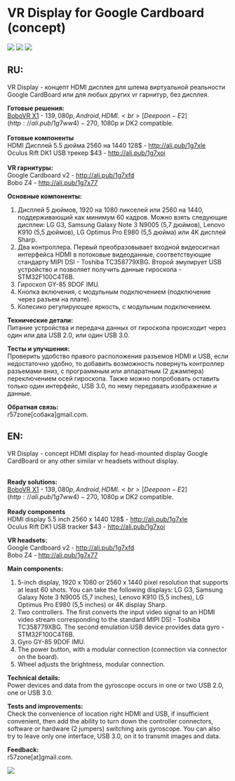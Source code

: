 # VR Display for Google Cardboard (concept)
[![](https://github.com/r57zone/VR-Display/blob/master/2.png)](https://github.com/r57zone/VR-Display/blob/master/2.png)
[![](https://github.com/r57zone/VR-Display/blob/master/1.png)](https://github.com/r57zone/VR-Display/blob/master/1.png)
[![](https://github.com/r57zone/VR-Display/blob/master/3.png)](https://github.com/r57zone/VR-Display/blob/master/3.png)
<h2>RU:</h2>

VR Display - концепт HDMI дисплея для шлема виртуальной реальности Google CardBoard или для любых других vr гарнитур, без дисплея.<br>

**Готовые решения:**<br>
[BoboVR X1](http://ali.pub/1g7wh5) - 139$, 080p, Android, HDMI.<br>
[Deepoon-E2](http://ali.pub/1g7ww4) - 270$, 1080p и DK2 compatible.<br><br>
**Готовые компоненты**<br>
HDMI Дисплей 5.5 дюйма 2560 на 1440 128$ - http://ali.pub/1g7xle<br>
Oculus Rift DK1 USB трекер $43 - http://ali.pub/1g7xoi<br><br>
**VR гарнитуры:**<br>
Google Cardboard v2 - http://ali.pub/1g7xfd<br>
Bobo Z4 - http://ali.pub/1g7x77<br>

**Основные компоненты:**
1. Дисплей 5 дюймов, 1920 на 1080 пикселей или 2560 на 1440, поддерживающий как минимум 60 кадров. Можно взять следующие дисплеи: LG G3, Samsung Galaxy Note 3 N9005 (5,7 дюймов), Lenovo K910 (5,5 дюймов), LG Optimus Pro E980 (5,5 дюйма) или 4K дисплей Sharp.<br> 
2. Два контроллера. Первый преобразовывает входной видеосигнал интерфейса HDMI в потоковые видеоданные, соответствующие стандарту MIPI DSI - Toshiba TC358779XBG. Второй эмулирует USB устройство и позволяет получить данные гироскопа - STM32F100C4T6B.<br> 
3. Гироскоп GY-85 9DOF IMU.<br> 
4. Кнопка включения, с модульным подключением (подключение через разъем на плате).<br> 
5. Колесико регулирующее яркость, с модульным подключением.<br> 

**Технические детали:**<br>
Питание устройства и передача данных от гироскопа происходит через один или два USB 2.0, или один USB 3.0.<br>

**Тесты и улучшения:**<br>
Проверить удобство правого расположения разъемов HDMI и USB, если недостаточно удобно, то добавить возможность повернуть контроллер разъемами вниз, 
с программным или аппаратным (2 джампера) переключением осей гироскопа. Также можно попробовать оставить только один интерфейс, USB 3.0, по нему передавать изображение и данные.<br>

**Обратная связь:**<br>
r57zone[собака]gmail.com.<br>


<h2>EN:</h2>
VR Display - concept HDMI display for head-mounted display Google CardBoard or any other similar vr headsets without display.<br><br>

**Ready solutions:**<br>
[BoboVR X1](http://ali.pub/1g7wh5) - 139$, 080p, Android, HDMI.<br>
[Deepoon-E2](http://ali.pub/1g7ww4) - 270$, 1080p и DK2 compatible.<br><br>
**Ready components**<br>
HDMI display 5.5 inch 2560 x 1440 128$ - http://ali.pub/1g7xle<br>
Oculus Rift DK1 USB tracker $43 - http://ali.pub/1g7xoi<br>

**VR headsets:**<br>
Google Cardboard v2 - http://ali.pub/1g7xfd<br>
Bobo Z4 - http://ali.pub/1g7x77<br>

**Main components:**
1. 5-inch display, 1920 x 1080 or 2560 x 1440 pixel resolution that supports at least 60 shots. You can take the following displays: LG G3, Samsung Galaxy Note 3 N9005 (5,7 inches), Lenovo K910 (5,5 inches), LG Optimus Pro E980 (5,5 inches) or 4K display Sharp.<br>
2. Two controllers. The first converts the input video signal to an HDMI video stream corresponding to the standard MIPI DSI - Toshiba TC358779XBG. The second emulation USB device provides data gyro - STM32F100C4T6B.<br> 
3. Gyro GY-85 9DOF IMU.<br>
4. The power button, with a modular connection (connection via connector on the board).<br>
5. Wheel adjusts the brightness, modular connection.<br>

**Technical details:**<br>
Power devices and data from the gyroscope occurs in one or two USB 2.0, one or USB 3.0.<br>

**Tests and improvements:**<br>
Check the convenience of location right HDMI and USB, if insufficient convenient, then add the ability to turn down the controller connectors,
software or hardware (2 jumpers) switching axis gyroscope. You can also try to leave only one interface, USB 3.0, on it to transmit images and data.<br>

**Feedback:**<br>
r57zone[at]gmail.com.<br>

![](https://raw.githubusercontent.com/r57zone/VR-Display/master/VRDisplay.png)